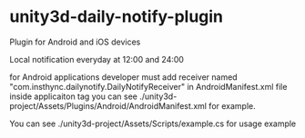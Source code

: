 unity3d-daily-notify-plugin
===========================

Plugin for Android and iOS devices

Local notification everyday at 12:00 and 24:00

for Android applications developer must add receiver named "com.insthync.dailynotify.DailyNotifyReceiver" in AndroidManifest.xml file inside applicaiton tag you can see ./unity3d-project/Assets/Plugins/Android/AndroidManifest.xml for example.

You can see ./unity3d-project/Assets/Scripts/example.cs for usage example
